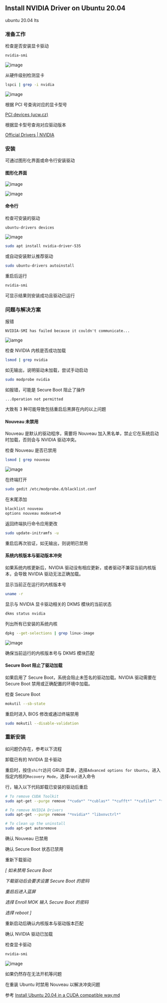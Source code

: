 ## Install NVIDIA Driver on Ubuntu 20.04

ubuntu 20.04 lts

### 准备工作

检查是否安装显卡驱动

```bash
nvidia-smi
```

![image](img/Install%20NVIDIA%20Driver%20on%20Ubuntu%2020.04/Screenshot%20from%202024-02-05%2000-47-19.png)

从硬件级别检测显卡

```bash
lspci | grep -i nvidia
```

![image](img/Install%20NVIDIA%20Driver%20on%20Ubuntu%2020.04/Screenshot%20from%202024-02-05%2000-50-00.png)

根据 PCI 号查询对应的显卡型号

[PCI devices (ucw.cz)](https://admin.pci-ids.ucw.cz//mods/PC/10de?action=help?help=pci)

根据显卡型号查询对应驱动版本

[Official Drivers | NVIDIA](https://www.nvidia.com/Download/index.aspx)

### 安装

可通过图形化界面或命令行安装驱动

#### 图形化界面

![image](img/Install%20NVIDIA%20Driver%20on%20Ubuntu%2020.04/Screenshot%20from%202024-02-05%2000-50-58.png)

![image](img/Install%20NVIDIA%20Driver%20on%20Ubuntu%2020.04/Screenshot%20from%202024-02-05%2000-53-09.png)

#### 命令行

检查可安装的驱动

```bash
ubuntu-drivers devices
```

![image](img/Install%20NVIDIA%20Driver%20on%20Ubuntu%2020.04/Screenshot%20from%202024-02-05%2000-50-37.png)

```bash
sudo apt install nvidia-driver-535
```

或自动安装默认推荐驱动

```bash
sudo ubuntu-drivers autoinstall
```

重启后运行

```bash
nvidia-smi
```

可显示结果则安装成功且驱动已运行



### 问题与解决方案

报错

```
NVIDIA-SMI has failed because it couldn't communicate...
```

![iamge](img/Install%20NVIDIA%20Driver%20on%20Ubuntu%2020.04/Screenshot%20from%202024-02-05%2001-47-51.png)

检查 NVIDIA 内核是否成功加载

```bash
lsmod | grep nvidia
```

如无输出，说明驱动未加载，尝试手动启动

```bash
sudo modprobe nvidia
```

如报错，可能是 Secure Boot 阻止了操作

```
...Operation not permitted
```



大致有 3 种可能导致包括重启后黑屏在内的以上问题



#### Nouveau 未禁用

Nouveau 是默认的驱动程序，需要将 Nouveau 加入黑名单，禁止它在系统启动时加载，否则会与 NVIDIA 驱动冲突。

检查 Nouveau 是否已禁用

```bash
lsmod | grep nouveau
```

![image](img/Install%20NVIDIA%20Driver%20on%20Ubuntu%2020.04/Screenshot%20from%202024-02-05%2001-23-21.png)

在终端打开

```bash
sudo gedit /etc/modprobe.d/blacklist.conf
```

在末尾添加

```bash
blacklist nouveau
options nouveau modeset=0
```

返回终端执行命令应用更改

```bash
sudo update-initramfs -u
```

重启后再次验证，如无输出，则说明已禁用



#### 系统内核版本与驱动版本冲突

如果系统内核更新后，NVIDIA 驱动没有相应更新，或者驱动不兼容当前内核版本，会导致 NVIDIA 驱动无法正确加载。

显示当前正在运行的内核版本号

```bash
uname -r
```

显示与 NVIDIA 显卡驱动相关的 DKMS 模块的当前状态

```bash
dkms status nvidia
```

列出所有已安装的系统内核

```bash
dpkg --get-selections | grep linux-image 
```

![image](img/Install%20NVIDIA%20Driver%20on%20Ubuntu%2020.04/Screenshot%20from%202024-02-05%2001-53-41.png)

确保当前运行的内核版本号与 DKMS 模块匹配



#### Secure Boot 阻止了驱动加载

如果启用了 Secure Boot，系统会阻止未签名的驱动加载。NVIDIA 驱动需要在 Secure Boot 禁用或正确配置的环境中加载。

检查 Secure Boot

```bash
mokutil --sb-state 
```

重启时进入 BIOS 修改或通过终端禁用

```bash
sudo mokutil --disable-validation
```



### 重新安装

如问题仍存在，参考以下流程

卸载已有的 NVIDIA 显卡驱动

重启时，按住`shift`访问 GRUB 菜单，选择`Advanced options for Ubuntu`，进入指定内核的`Recovery Mode`，选择`root`进入命令

行，输入以下代码卸载已安装的驱动后重启

```bash
# To remove CUDA Toolkit
sudo apt-get --purge remove "*cuda*" "*cublas*" "*cufft*" "*cufile*" "*curand*" "*cusolver*" "*cusparse*" "*gds-tools*" "*npp*" "*nvjpeg*" "nsight*" "*nvvm*"

# To remove NVIDIA Drivers
sudo apt-get --purge remove "*nvidia*" "libxnvctrl*"

# To clean up the uninstall
sudo apt-get autoremove
```

确认 Nouveau 已禁用

确认 Secure Boot 状态已禁用

重新下载驱动

*[ 如未禁用 Secure Boot*

*下载驱动后会要求设置 Secure Boot 的密码*

*重启后进入蓝屏*

*选择 Enroll MOK 输入 Secure Boot 的密码*

*选择 reboot ]*

重新启动后确认内核版本与驱动版本匹配

确认 NVIDIA 驱动已加载

检查显卡驱动

```bash
nvidia-smi
```

![image](img/Install%20NVIDIA%20Driver%20on%20Ubuntu%2020.04/Screenshot%20from%202024-02-05%2001-51-10.png)

如果仍然存在无法开机等问题

在重装 Ubuntu 时禁用 Nouveau 以解决冲突问题

参考 [Install Ubuntu 20.04 in a CUDA compatible way.md](Install%20Ubuntu%2020.04%20in%20a%20CUDA%20compatible%20way.md)

